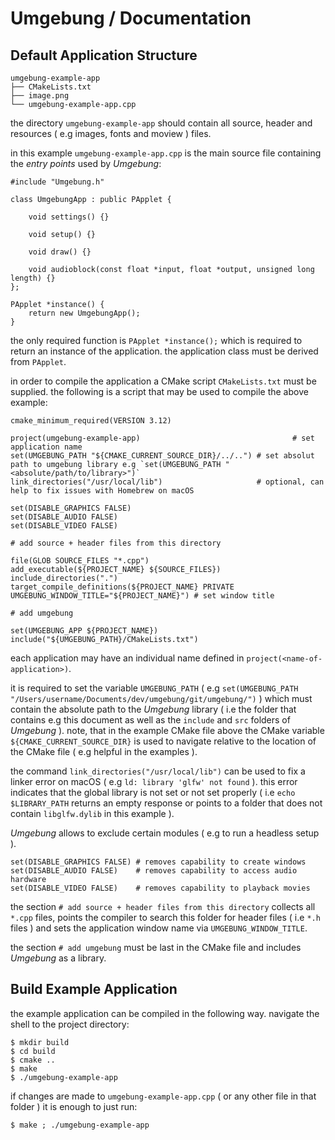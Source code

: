 # Umgebung / Documentation

## Default Application Structure

```
umgebung-example-app
├── CMakeLists.txt
├── image.png
└── umgebung-example-app.cpp
```

the directory `‌umgebung-example-app` should contain all source, header and resources ( e.g images, fonts and moview ) files.

in this example `umgebung-example-app.cpp` is the main source file containing the *entry points* used by *Umgebung*:

```
#include "Umgebung.h"

class UmgebungApp : public PApplet {

    void settings() {}

    void setup() {}

    void draw() {}

    void audioblock(const float *input, float *output, unsigned long length) {}
};

PApplet *instance() {
    return new UmgebungApp();
}
```

the only required function is `PApplet *instance();` which is required to return an instance of the application. the application class must be derived from `PApplet`.

in order to compile the application a CMake script `CMakeLists.txt` must be supplied. the following is a script that may be used to compile the above example:

```
cmake_minimum_required(VERSION 3.12)

project(umgebung-example-app)                                  # set application name
set(UMGEBUNG_PATH "${CMAKE_CURRENT_SOURCE_DIR}/../..") # set absolut path to umgebung library e.g `set(UMGEBUNG_PATH "<absolute/path/to/library>")`
link_directories("/usr/local/lib")                     # optional, can help to fix issues with Homebrew on macOS

set(DISABLE_GRAPHICS FALSE)
set(DISABLE_AUDIO FALSE)
set(DISABLE_VIDEO FALSE)

# add source + header files from this directory

file(GLOB SOURCE_FILES "*.cpp")
add_executable(${PROJECT_NAME} ${SOURCE_FILES})
include_directories(".")
target_compile_definitions(${PROJECT_NAME} PRIVATE UMGEBUNG_WINDOW_TITLE="${PROJECT_NAME}") # set window title

# add umgebung

set(UMGEBUNG_APP ${PROJECT_NAME})
include("${UMGEBUNG_PATH}/CMakeLists.txt")
```

each application may have an individual name defined in `project(<name-of-application>)`.

it is required to set the variable `UMGEBUNG_PATH` ( e.g `‌set(UMGEBUNG_PATH "/Users/username/Documents/dev/umgebung/git/umgebung/")` ) which must contain the absolute path to the *Umgebung* library ( i.e the folder that contains e.g this document as well as the `include` and `src` folders of *Umgebung* ). note, that in the example CMake file above the CMake variable `${CMAKE_CURRENT_SOURCE_DIR}` is used to navigate relative to the location of the CMake file ( e.g helpful in the examples ).

the command `link_directories("/usr/local/lib")` can be used to fix a linker error on macOS ( e.g `ld: library 'glfw' not found` ). this error indicates that the global library is not set or not set properly ( i.e `echo $LIBRARY_PATH` returns an empty response or points to a folder that does not contain `libglfw.dylib` in this example ).

*Umgebung* allows to exclude certain modules ( e.g to run a headless setup ).

```
set(DISABLE_GRAPHICS FALSE) # removes capability to create windows
set(DISABLE_AUDIO FALSE)    # removes capability to access audio hardware
set(DISABLE_VIDEO FALSE)    # removes capability to playback movies
```

the section `# add source + header files from this directory` collects all `*.cpp` files, points the compiler to search this folder for header files ( i.e `*.h` files ) and sets the application window name via `‌UMGEBUNG_WINDOW_TITLE`.

the section `# add umgebung` must be last in the CMake file and includes *Umgebung* as a library.

## Build Example Application

the example application can be compiled in the following way. navigate the shell to the project directory:

```
$ mkdir build
$ cd build
$ cmake ..
$ make
$ ./umgebung-example-app
```

if changes are made to `umgebung-example-app.cpp` ( or any other file in that folder ) it is enough to just run:

```
$ make ; ./umgebung-example-app
```
